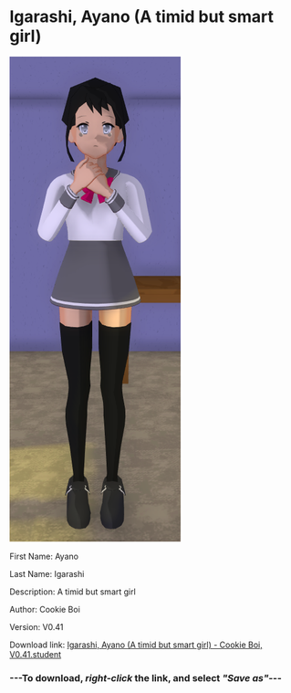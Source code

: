 # Igarashi, Ayano (A timid but smart girl)

<img src = "https://raw.githubusercontent.com/Arbiter1223/Daigaku-Gurashi-Custom-Students/master/Students/Files/Igarashi%2C%20Ayano%20(A%20timid%20but%20smart%20girl).png">

First Name: Ayano

Last Name: Igarashi

Description: A timid but smart girl

Author: Cookie Boi

Version: V0.41

Download link: <a href="https://raw.githubusercontent.com/Arbiter1223/Daigaku-Gurashi-Custom-Students/master/Students/Files/Igarashi%2C%20Ayano%20(A%20timid%20but%20smart%20girl)%20-%20Cookie%20Boi%2C%20V0.41.student">Igarashi, Ayano (A timid but smart girl) - Cookie Boi, V0.41.student</a>

### ---**To download, _right-click_ the link, and select _"Save as"_**---
